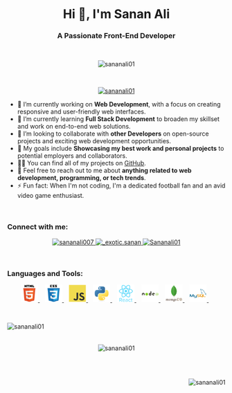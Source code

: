 <!-- Header -->
<h1 align="center">Hi 👋, I'm Sanan Ali</h1>
<h3 align="center">A Passionate Front-End Developer</h3>

<br>
<!-- Profile Views -->
<p align="center">
  <img src="https://komarev.com/ghpvc/?username=sananali01&label=Profile%20views&color=0e75b6&style=flat" alt="sananali01" />
</p>

<br>
<!-- GitHub Trophies -->
<p align="center">
  <a href="https://github.com/ryo-ma/github-profile-trophy">
    <img src="https://github-profile-trophy.vercel.app/?username=sananali01" alt="sananali01" />
  </a>
</p>


<!-- Intro Section -->
- 🔭 I’m currently working on **Web Development**, with a focus on creating responsive and user-friendly web interfaces.
- 🌱 I’m currently learning **Full Stack Development** to broaden my skillset and work on end-to-end web solutions.
- 👯 I’m looking to collaborate with **other Developers** on open-source projects and exciting web development opportunities.
- 🥅 My goals include **Showcasing my best work and personal projects** to potential employers and collaborators.
- 👨‍💻 You can find all of my projects on [GitHub](https://github.com/Sananali01).
- 💬 Feel free to reach out to me about **anything related to web development, programming, or tech trends**.
- ⚡ Fun fact: When I'm not coding, I'm a dedicated football fan and an avid video game enthusiast.

<br>
<!-- Connect with Me Section -->
<h3 align="left">Connect with me:</h3>
<p align="center">
  <a href="https://linkedin.com/in/sananali007" target="blank">
    <img src="https://raw.githubusercontent.com/rahuldkjain/github-profile-readme-generator/master/src/images/icons/Social/linked-in-alt.svg" alt="sananali007" height="30" width="40" />
  </a>
  <a href="https://instagram.com/_exotic.sanan" target="blank">
    <img src="https://raw.githubusercontent.com/rahuldkjain/github-profile-readme-generator/master/src/images/icons/Social/instagram.svg" alt="_exotic.sanan" height="30" width="40" />
  </a>
  <a href="https://github.com/Sananali01" target="blank">
    <img src="https://raw.githubusercontent.com/rahuldkjain/github-profile-readme-generator/master/src/images/icons/Social/github.svg" alt="Sananali01" height="30" width="40" />
  </a>
</p>

<br>
<!-- Languages and Tools Section -->
<h3 align="left">Languages and Tools:</h3>
<p align="center">
  <a href="https://www.w3.org/html/" target="_blank" rel="noreferrer">
    <img src="https://raw.githubusercontent.com/devicons/devicon/master/icons/html5/html5-original-wordmark.svg" alt="html5" width="40" height="40"/>
  </a>&nbsp;&nbsp;
  <a href="https://www.w3schools.com/css/" target="_blank" rel="noreferrer">
    <img src="https://raw.githubusercontent.com/devicons/devicon/master/icons/css3/css3-original-wordmark.svg" alt="css3" width="40" height="40"/>
  </a>&nbsp;&nbsp;
  <a href="https://developer.mozilla.org/en-US/docs/Web/JavaScript" target="_blank" rel="noreferrer">
    <img src="https://raw.githubusercontent.com/devicons/devicon/master/icons/javascript/javascript-original.svg" alt="javascript" width="40" height="40"/>
  </a>&nbsp;&nbsp;
  <a href="https://www.python.org" target="_blank" rel="noreferrer">
    <img src="https://raw.githubusercontent.com/devicons/devicon/master/icons/python/python-original.svg" alt="python" width="40" height="40"/>
  </a>&nbsp;&nbsp;
  <a href="https://reactjs.org/" target="_blank" rel="noreferrer">
    <img src="https://raw.githubusercontent.com/devicons/devicon/master/icons/react/react-original-wordmark.svg" alt="react" width="40" height="40"/>
  </a>&nbsp;&nbsp;
  <a href="https://nodejs.org" target="_blank" rel="noreferrer">
    <img src="https://raw.githubusercontent.com/devicons/devicon/master/icons/nodejs/nodejs-original-wordmark.svg" alt="nodejs" width="40" height="40"/>
  </a>&nbsp;&nbsp;
  <a href="https://www.mongodb.com/" target="_blank" rel="noreferrer">
    <img src="https://raw.githubusercontent.com/devicons/devicon/master/icons/mongodb/mongodb-original-wordmark.svg" alt="mongodb" width="40" height="40"/>
  </a>&nbsp;&nbsp;
  <a href="https://www.mysql.com/" target="_blank" rel="noreferrer">
    <img src="https://raw.githubusercontent.com/devicons/devicon/master/icons/mysql/mysql-original-wordmark.svg" alt="mysql" width="40" height="40"/>
  </a>&nbsp;&nbsp;
</p>

<!-- GitHub Stats -->
<br>
<p align="left">
  <img align="left" src="https://github-readme-stats.vercel.app/api/top-langs?username=sananali01&show_icons=true&locale=en&layout=compact" alt="sananali01" />
</p>
<br><br>
<p align="center">
  <img align="center" src="https://github-readme-stats.vercel.app/api?username=sananali01&show_icons=true&locale=en" alt="sananali01" />
</p>
<br><br>
<p align="right">
  <img align="right" src="https://github-readme-streak-stats.herokuapp.com/?user=sananali01&" alt="sananali01" />
</p>

